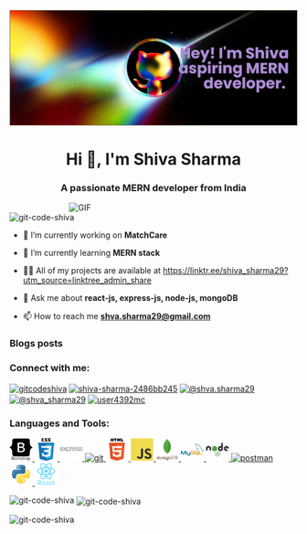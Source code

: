 ![logo](banner.png)

<h1 align="center">Hi 👋, I'm Shiva Sharma</h1>
<h3 align="center">A passionate MERN developer from India</h3>

<img align="right" src="https://www.lambdatest.com/resources/images/news24.gif" width="400" alt="GIF" />

<p align="left"> <img src="https://komarev.com/ghpvc/?username=git-code-shiva&label=Profile%20views&color=0e75b6&style=flat" alt="git-code-shiva" /> </p>

- 🔭 I’m currently working on **MatchCare**

- 🌱 I’m currently learning **MERN stack**

- 👨‍💻 All of my projects are available at https://linktr.ee/shiva_sharma29?utm_source=linktree_admin_share

- 💬 Ask me about **react-js, express-js, node-js, mongoDB**

- 📫 How to reach me **shva.sharma29@gmail.com**

### Blogs posts
<!-- BLOG-POST-LIST:START -->
<!-- BLOG-POST-LIST:END -->

<h3 align="left">Connect with me:</h3>
<p align="left">
<a href="https://dev.to/gitcodeshiva" target="blank"><img align="center" src="https://raw.githubusercontent.com/rahuldkjain/github-profile-readme-generator/master/src/images/icons/Social/devto.svg" alt="gitcodeshiva" height="30" width="40" /></a>
<a href="https://linkedin.com/in/shiva-sharma-2486bb245" target="blank"><img align="center" src="https://raw.githubusercontent.com/rahuldkjain/github-profile-readme-generator/master/src/images/icons/Social/linked-in-alt.svg" alt="shiva-sharma-2486bb245" height="30" width="40" /></a>
<a href="https://medium.com/@shva.sharma29" target="blank"><img align="center" src="https://raw.githubusercontent.com/rahuldkjain/github-profile-readme-generator/master/src/images/icons/Social/medium.svg" alt="@shva.sharma29" height="30" width="40" /></a>
<a href="https://www.hackerrank.com/@shva_sharma29" target="blank"><img align="center" src="https://raw.githubusercontent.com/rahuldkjain/github-profile-readme-generator/master/src/images/icons/Social/hackerrank.svg" alt="@shva_sharma29" height="30" width="40" /></a>
<a href="https://www.leetcode.com/user4392mc" target="blank"><img align="center" src="https://raw.githubusercontent.com/rahuldkjain/github-profile-readme-generator/master/src/images/icons/Social/leet-code.svg" alt="user4392mc" height="30" width="40" /></a>
</p>

<h3 align="left">Languages and Tools:</h3>
<p align="left"> <a href="https://getbootstrap.com" target="_blank" rel="noreferrer"> <img src="https://raw.githubusercontent.com/devicons/devicon/master/icons/bootstrap/bootstrap-plain-wordmark.svg" alt="bootstrap" width="40" height="40"/> </a> <a href="https://www.w3schools.com/css/" target="_blank" rel="noreferrer"> <img src="https://raw.githubusercontent.com/devicons/devicon/master/icons/css3/css3-original-wordmark.svg" alt="css3" width="40" height="40"/> </a> <a href="https://expressjs.com" target="_blank" rel="noreferrer"> <img src="https://raw.githubusercontent.com/devicons/devicon/master/icons/express/express-original-wordmark.svg" alt="express" width="40" height="40"/> </a> <a href="https://git-scm.com/" target="_blank" rel="noreferrer"> <img src="https://www.vectorlogo.zone/logos/git-scm/git-scm-icon.svg" alt="git" width="40" height="40"/> </a> <a href="https://www.w3.org/html/" target="_blank" rel="noreferrer"> <img src="https://raw.githubusercontent.com/devicons/devicon/master/icons/html5/html5-original-wordmark.svg" alt="html5" width="40" height="40"/> </a> <a href="https://developer.mozilla.org/en-US/docs/Web/JavaScript" target="_blank" rel="noreferrer"> <img src="https://raw.githubusercontent.com/devicons/devicon/master/icons/javascript/javascript-original.svg" alt="javascript" width="40" height="40"/> </a> <a href="https://www.mongodb.com/" target="_blank" rel="noreferrer"> <img src="https://raw.githubusercontent.com/devicons/devicon/master/icons/mongodb/mongodb-original-wordmark.svg" alt="mongodb" width="40" height="40"/> </a> <a href="https://www.mysql.com/" target="_blank" rel="noreferrer"> <img src="https://raw.githubusercontent.com/devicons/devicon/master/icons/mysql/mysql-original-wordmark.svg" alt="mysql" width="40" height="40"/> </a> <a href="https://nodejs.org" target="_blank" rel="noreferrer"> <img src="https://raw.githubusercontent.com/devicons/devicon/master/icons/nodejs/nodejs-original-wordmark.svg" alt="nodejs" width="40" height="40"/> </a> <a href="https://postman.com" target="_blank" rel="noreferrer"> <img src="https://www.vectorlogo.zone/logos/getpostman/getpostman-icon.svg" alt="postman" width="40" height="40"/> </a> <a href="https://www.python.org" target="_blank" rel="noreferrer"> <img src="https://raw.githubusercontent.com/devicons/devicon/master/icons/python/python-original.svg" alt="python" width="40" height="40"/> </a> <a href="https://reactjs.org/" target="_blank" rel="noreferrer"> <img src="https://raw.githubusercontent.com/devicons/devicon/master/icons/react/react-original-wordmark.svg" alt="react" width="40" height="40"/> </a> </p>

<p><img align="left" src="https://github-readme-stats.vercel.app/api/top-langs?username=git-code-shiva&show_icons=true&locale=en&layout=compact" alt="git-code-shiva" /></p>

<p>&nbsp;<img align="center" src="https://github-readme-stats.vercel.app/api?username=git-code-shiva&show_icons=true&locale=en" alt="git-code-shiva" /></p>

<p><img align="center" src="https://github-readme-streak-stats.herokuapp.com/?user=git-code-shiva&" alt="git-code-shiva" /></p>
